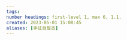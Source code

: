 ```yaml
---
tags:
number headings: first-level 1, max 6, 1.1.
created: 2023-05-01 15:08:45
aliases: [手征自旋态]
---
```

